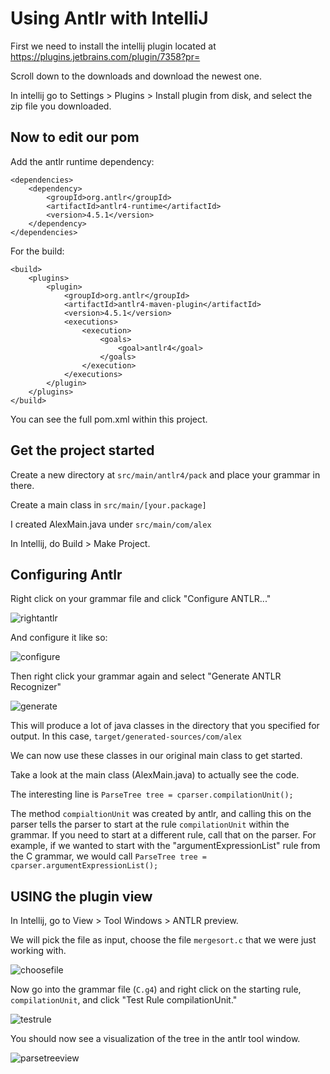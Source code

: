 # Using Antlr with IntelliJ

First we need to install the intellij plugin located at https://plugins.jetbrains.com/plugin/7358?pr=

Scroll down to the downloads and download the newest one.

In intellij go to Settings > Plugins > Install plugin from disk, and select the zip file you downloaded.

## Now to edit our pom

Add the antlr runtime dependency: 

```
<dependencies>
    <dependency>
        <groupId>org.antlr</groupId>
        <artifactId>antlr4-runtime</artifactId>
        <version>4.5.1</version>
    </dependency>
</dependencies>
```

For the build: 

```
<build>
    <plugins>
        <plugin>
            <groupId>org.antlr</groupId>
            <artifactId>antlr4-maven-plugin</artifactId>
            <version>4.5.1</version>
            <executions>
                <execution>
                    <goals>
                        <goal>antlr4</goal>
                    </goals>
                </execution>
            </executions>
        </plugin>
    </plugins>
</build>
```

You can see the full pom.xml within this project.
        
## Get the project started

Create a new directory at `src/main/antlr4/pack` and place your grammar in there.

Create a main class in `src/main/[your.package]`

I created AlexMain.java under `src/main/com/alex`

In Intellij, do Build > Make Project.

## Configuring Antlr

Right click on your grammar file and click "Configure ANTLR..."

![rightantlr](docphotos/rightclickantlr.PNG)

And configure it like so:

![configure](docphotos/configureantlr.PNG)

Then right click your grammar again and select "Generate ANTLR Recognizer"

![generate](docphotos/generateantlr.PNG)

This will produce a lot of java classes in the directory that you specified for output.
In this case, `target/generated-sources/com/alex`

We can now use these classes in our original main class to get started.

Take a look at the main class (AlexMain.java) to actually see the code.

The interesting line is `ParseTree tree = cparser.compilationUnit();`
 
The method `compialtionUnit` was created by antlr, and calling this on the parser
tells the parser to start at the rule `compilationUnit` within the grammar. 
If you need to start at a different rule, call that on the parser. For example,
 if we wanted to start with the "argumentExpressionList" rule from the C grammar, 
 we would call `ParseTree tree = cparser.argumentExpressionList();`
 
##  USING the plugin view

In Intellij, go to View > Tool Windows > ANTLR preview.

We will pick the file as input, choose the file `mergesort.c` that we were just working with.

![choosefile](docphotos/choosefile.PNG)

Now go into the grammar file (`C.g4`) and right click on the starting rule, `compilationUnit`,
 and click "Test Rule compilationUnit."
 
![testrule](docphotos/testrule.PNG)
 
You should now see a visualization of the tree in the antlr tool window.

![parsetreeview](docphotos/parsetreeview.PNG)
